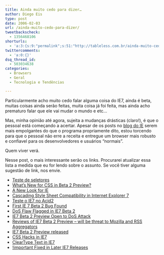 ```yaml
---
title: Ainda muito cedo para dizer…
author: Diego Eis
type: post
date: 2006-02-03
url: /ainda-muito-cedo-para-dizer/
tweetbackscheck:
  - 1356468106
shorturls:
  - 'a:3:{s:9:"permalink";s:51:"http://tableless.com.br/ainda-muito-cedo-para-dizer";s:7:"tinyurl";s:26:"http://tinyurl.com/3wz6qtr";s:4:"isgd";s:19:"http://is.gd/RXwhYU";}'
twittercomments:
  - 'a:0:{}'
dsq_thread_id:
  - 503034638
categories:
  - Browsers
  - Geral
  - Tecnologia e Tendências

---
```

Particularmente acho muito cedo falar alguma coisa do IE7, ainda é beta, muitas coisas ainda serão feitas, muita coisa já foi feita, mas ainda acho prematuro falar que ele vai mudar o mundo e etc&#8230;
  
Mas, minha opinião até agora, sujeita a mudanças drásticas (claro!), é que o pessoal está começando a acertar. Apesar de os posts no [blog do IE][1] serem mais empolgantes do que o programa propriamente dito, estou torcendo para que o pessoal não erre a receita e entregue um browser mais robusto e confiavel para os desenvolvedores e usuários &#8220;normais&#8221;.
  
Quem viver verá.

Nesse post, o mais interessante serão os links. Procurarei atualizar essa lista a medida que eu for lendo sobre o assunto. Se você tiver alguma sugestão de link, nos envie.

  * [Teste de seletores][2]
  * [What’s New for CSS in Beta 2 Preview?][3]
  * [A New Look for IE][4]
  * [Cascading Style Sheet Compatibility in Internet Explorer 7][5]
  * [Teste o IE7 no Acid2][6]
  * [First IE 7 Beta 2 Bug Found][7]
  * [DoS Flaw Flagged in IE7 Beta 2][8]
  * [IE7 Beta 2 Preview Open to DoS Attack][9]
  * [Reviews of IE7 Beta 2 Preview &#8211; will be threat to Mozilla and RSS Aggregators][10]
  * [IE7 Beta 2 Preview released][11]
  * [CSS Hacks in IE7][12]
  * [ClearType Text in IE7][13]
  * [!important Fixed in Later IE7 Releases][14]

 [1]: http://blogs.msdn.com/ie/
 [2]: http://dev.l-c-n.com/css3-selectors/test1.php
 [3]: http://blogs.msdn.com/ie/archive/2006/02/02/523679.aspx
 [4]: http://blogs.msdn.com/ie/archive/2006/02/01/522737.aspx
 [5]: http://msdn.microsoft.com/library/default.asp?url=/library/en-us/IETechCol/cols/dnexpie/ie7_css_compat.asp
 [6]: http://www.webstandards.org/act/acid2/test.html
 [7]: http://www.pcworld.com/news/article/0,aid,124595,00.asp
 [8]: http://www.pcmag.com/article2/0,1895,1918061,00.asp
 [9]: http://news.google.com.br/url?sa=t&ct=us/2-0&fp=43e20f1d37bc262e&ei=O8HiQ_edBoWKpAK6mNX-Cw&url=http%3A//www.betanews.com/article/IE7_Beta_2_Preview_Open_to_DoS_Attack/1138810784&cid=1103948497
 [10]: http://blogs.zdnet.com/web2explorer/index.php?p=107
 [11]: http://www.geek.com/news/geeknews/2006Jan/gee20060201034524.htm
 [12]: http://www.andybudd.com/archives/2006/02/css_hacks_in_ie7/index.php
 [13]: http://blogs.msdn.com/ie/archive/2006/02/03/524367.aspx
 [14]: http://webstandards.org/buzz/archive/2006_02.html#a000603